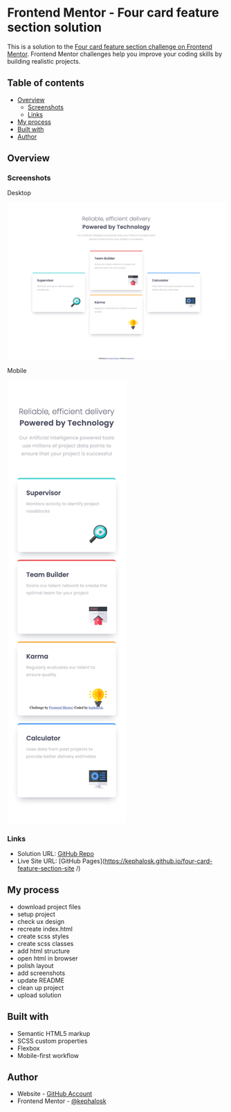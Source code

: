 # Frontend Mentor - Four card feature section solution

This is a solution to the [Four card feature section challenge on Frontend Mentor](https://www.frontendmentor.io/challenges/four-card-feature-section-weK1eFYK). Frontend Mentor challenges help you improve your coding skills by building realistic projects. 

## Table of contents

- [Overview](#overview)
  - [Screenshots](#screenshots)
  - [Links](#links)
- [My process](#my-process)
- [Built with](#built-with)
- [Author](#author)

## Overview

### Screenshots

Desktop

![Desktop](ressources/screenshots/desktop.png)

Mobile

![Mobile](ressources/screenshots/mobile.png)

### Links

- Solution URL: [GitHub Repo](https://github.com/kephalosk/four-card-feature-section-site )
- Live Site URL: [GitHub Pages](https://kephalosk.github.io/four-card-feature-section-site /)

## My process

- download project files
- setup project
- check ux design
- recreate index.html
- create scss styles
- create scss classes
- add html structure
- open html in browser
- polish layout
- add screenshots
- update README
- clean up project
- upload solution

## Built with

- Semantic HTML5 markup
- SCSS custom properties
- Flexbox
- Mobile-first workflow

## Author

- Website - [GitHub Account](https://github.com/kephalosk/)
- Frontend Mentor - [@kephalosk](https://www.frontendmentor.io/profile/kephalosk)